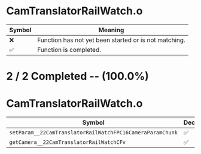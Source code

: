 # CamTranslatorRailWatch.o
| Symbol | Meaning 
| ------------- | ------------- 
| :x: | Function has not yet been started or is not matching. 
| :white_check_mark: | Function is completed. 


# 2 / 2 Completed -- (100.0%)
# CamTranslatorRailWatch.o
| Symbol | Decompiled? |
| ------------- | ------------- |
| `setParam__22CamTranslatorRailWatchFPC16CameraParamChunk` | :white_check_mark: |
| `getCamera__22CamTranslatorRailWatchCFv` | :white_check_mark: |
